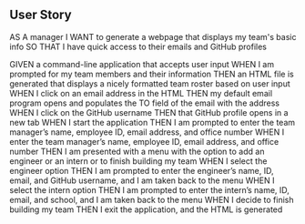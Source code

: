 ## User Story
AS A manager
I WANT to generate a webpage that displays my team's basic info
SO THAT I have quick access to their emails and GitHub profiles

GIVEN a command-line application that accepts user input
    WHEN I am prompted for my team members and their information
THEN an HTML file is generated that displays a nicely formatted team roster based on user input
    WHEN I click on an email address in the HTML
THEN my default email program opens and populates the TO field of the email with the address
    WHEN I click on the GitHub username
THEN that GitHub profile opens in a new tab
    WHEN I start the application
THEN I am prompted to enter the team manager’s name, employee ID, email address, and office number
    WHEN I enter the team manager’s name, employee ID, email address, and office number
THEN I am presented with a menu with the option to add an engineer or an intern or to finish building my team
    WHEN I select the engineer option
THEN I am prompted to enter the engineer’s name, ID, email, and GitHub username, and I am taken back to the menu
    WHEN I select the intern option
THEN I am prompted to enter the intern’s name, ID, email, and school, and I am taken back to the menu
    WHEN I decide to finish building my team
THEN I exit the application, and the HTML is generated